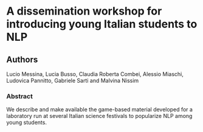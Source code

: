 # A dissemination workshop for introducing young Italian students to NLP

## Authors

Lucio Messina, Lucia Busso, Claudia Roberta Combei, Alessio Miaschi, Ludovica Pannitto, Gabriele Sarti and Malvina Nissim

### Abstract

We describe and make available the game-based material developed for a laboratory run at several Italian science festivals to popularize NLP among young students.